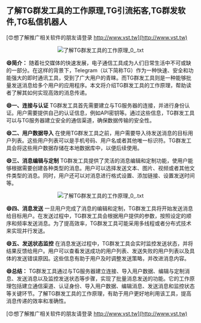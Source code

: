 ## **了解TG群发工具的工作原理,TG引流拓客,TG群发软件,TG私信机器人**

[😍想了解推广相关软件的朋友请登录 http://www.vst.tw](http://www.vst.tw)

 <center><img src="https://vst.tw/MP4/tuiguang/png/7.png" alt="了解TG群发工具的工作原理_0_.txt"></center>

**😄简介：**
随着社交媒体的快速发展，电子通信工具成为人们日常生活中不可或缺的一部分。在这样的背景下，Telegram（以下简称TG）作为一种快速、安全和功能强大的即时通讯工具，受到了广大用户的青睐。而TG群发工具则是一种能够批量发送消息给多个用户的应用程序。本文将介绍TG群发工具的工作原理，帮助读者了解其如何实现高效的消息传递。

**😄一、连接与认证**
TG群发工具首先需要建立与TG服务器的连接，并进行身份认证。用户需要提供自己的认证信息，例如API密钥等。通过这些信息，TG群发工具可以与TG服务器建立安全的通信渠道，确保数据传输的安全性。

**😄二、用户数据导入**
在使用TG群发工具之前，用户需要导入待发送消息的目标用户列表。这些用户列表可以是手机号码、用户名或者其他唯一标识符。TG群发工具会将这些用户数据存储在本地数据库中，以便后续使用。

**😄三、消息编辑与定制**
TG群发工具提供了灵活的消息编辑和定制功能，使用户能够根据需要创建各种类型的消息。用户可以选择发送文本、图片、视频或者其他文件类型的消息。同时，用户还可以对消息进行格式设置、添加链接、设置发送时间等。

 <center><img src="https://vst.tw/MP4/tuiguang/png/5.png" alt="了解TG群发工具的工作原理_0_.txt"></center>

**😄四、消息发送**
一旦用户完成了消息的编辑和定制，TG群发工具将开始发送消息给目标用户。在发送过程中，TG群发工具会根据用户提供的参数，按照设定的顺序和频率发送消息。为了提高效率，TG群发工具可能采用多线程或者分布式技术来实现并行发送。

**😄五、发送状态监控**
在消息发送过程中，TG群发工具会实时监控发送状态，并将结果反馈给用户。用户可以查看发送成功的用户列表、发送失败的用户列表以及具体的发送错误原因。这些信息有助于用户及时调整发送策略，并改进消息内容。

**😄总结：**
TG群发工具通过与TG服务器建立连接、导入用户数据、编辑与定制消息、发送消息以及监控发送状态等步骤，实现了批量消息发送的功能。它的工作原理包括建立通信渠道、认证身份、导入用户数据、编辑消息、发送消息和监控状态等关键环节。了解TG群发工具的工作原理，有助于用户更好地利用该工具，提高消息传递的效率和准确性。

[😍想了解推广相关软件的朋友请登录 http://www.vst.tw](http://www.vst.tw)




